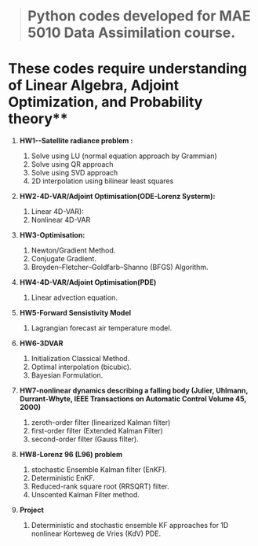 > # Python codes developed for MAE 5010 Data Assimilation course. 

# These codes require understanding of Linear Algebra, Adjoint Optimization, and Probability theory**

1. **HW1--Satellite radiance problem :**
    1. Solve using LU (normal equation approach by Grammian)
    1. Solve using QR approach
    1. Solve using SVD approach
    1. 2D interpolation using bilinear least squares
  
1. **HW2-4D-VAR/Adjoint Optimisation(ODE-Lorenz Systerm):**
    1. Linear 4D-VAR):
    1. Nonlinear 4D-VAR
  
1. **HW3-Optimisation:**
     1. Newton/Gradient Method.
     1. Conjugate Gradient.
     1. Broyden–Fletcher–Goldfarb–Shanno (BFGS) Algorithm.
  
1. **HW4-4D-VAR/Adjoint Optimisation(PDE)**
     1. Linear advection equation.

1. **HW5-Forward Sensistivity Model**
     1. Lagrangian forecast air temperature model.
  
1. **HW6-3DVAR**
     1. Initialization Classical Method.
     1. Optimal interpolation (bicubic).
     1. Bayesian Formulation.

1. **HW7-nonlinear dynamics describing a falling body (Julier, Uhlmann, Durrant-Whyte, IEEE Transactions on Automatic Control Volume 45, 2000)**
      1. zeroth-order filter (linearized Kalman filter)
      1. first-order filter (Extended Kalman Filter)
      1. second-order filter (Gauss filter).

1. **HW8-Lorenz 96 (L96) problem**
      1. stochastic Ensemble Kalman filter (EnKF).
      1. Deterministic EnKF.
      1. Reduced-rank square root (RRSQRT) filter.
      1. Unscented Kalman Filter method.
  
1. **Project**
      1. Deterministic and stochastic ensemble KF approaches for 1D nonlinear Korteweg de Vries (KdV) PDE.
